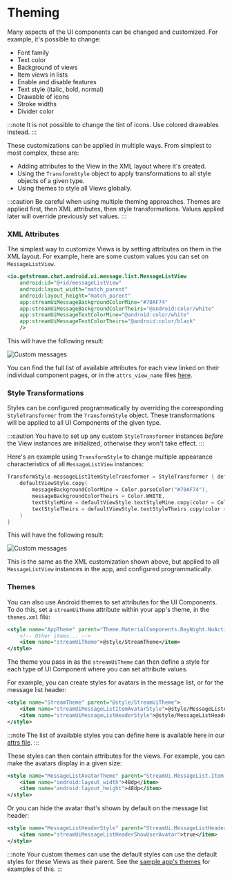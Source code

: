 # Theming

Many aspects of the UI components can be changed and customized. For example, it's possible to change:

- Font family
- Text color
- Background of views
- Item views in lists
- Enable and disable features
- Text style (italic, bold, normal)
- Drawable of icons
- Stroke widths
- Divider color

:::note
It is not possible to change the tint of icons. Use colored drawables instead.
:::

These customizations can be applied in multiple ways. From simplest to most complex, these are:

- Adding attributes to the View in the XML layout where it's created.
- Using the `TransformStyle` object to apply transformations to all style objects of a given type.
- Using themes to style all Views globally.

:::caution
Be careful when using multiple theming approaches. Themes are applied first, then XML attributes, then style transformations. Values applied later will override previously set values.
:::

### XML Attributes

The simplest way to customize Views is by setting attributes on them in the XML layout. For example, here are some custom values you can set on `MessageListView`.

```xml
<io.getstream.chat.android.ui.message.list.MessageListView
    android:id="@+id/messageListView"
    android:layout_width="match_parent"
    android:layout_height="match_parent"
    app:streamUiMessageBackgroundColorMine="#70AF74"
    app:streamUiMessageBackgroundColorTheirs="@android:color/white"
    app:streamUiMessageTextColorMine="@android:color/white"
    app:streamUiMessageTextColorTheirs="@android:color/black"
    />
```

This will have the following result:

![Custom messages](../assets/custom_messages.png)

You can find the full list of available attributes for each view linked on their individual component pages, or in the `attrs_view_name` files [here](https://github.com/GetStream/stream-chat-android/tree/main/stream-chat-android-ui-components/src/main/res/values).

### Style Transformations

Styles can be configured programmatically by overriding the corresponding `StyleTransformer` from the `TransformStyle` object. These transformations will be applied to all UI Components of the given type.

:::caution
You have to set up any custom `StyleTransformer` instances *before* the View instances are initialized, otherwise they won't take effect.
:::

Here's an example using `TransformStyle` to change multiple appearance characteristics of all `MessageListView` instances:

```kotlin
TransformStyle.messageListItemStyleTransformer = StyleTransformer { defaultViewStyle ->
    defaultViewStyle.copy(
        messageBackgroundColorMine = Color.parseColor("#70AF74"),
        messageBackgroundColorTheirs = Color.WHITE,
        textStyleMine = defaultViewStyle.textStyleMine.copy(color = Color.WHITE),
        textStyleTheirs = defaultViewStyle.textStyleTheirs.copy(color = Color.BLACK),
    )
}
```

This will have the following result:

![Custom messages](../assets/custom_messages.png)

This is the same as the XML customization shown above, but applied to all `MessageListView` instances in the app, and configured programmatically.

### Themes

You can also use Android themes to set attributes for the UI Components. To do this, set a `streamUiTheme` attribute within your app's theme, in the `themes.xml` file:

```xml
<style name="AppTheme" parent="Theme.MaterialComponents.DayNight.NoActionBar">
    <!-- Other items... -->
    <item name="streamUiTheme">@style/StreamTheme</item>
</style>
```

The theme you pass in as the `streamUiTheme` can then define a style for each type of UI Component where you can set attribute values.

For example, you can create styles for avatars in the message list, or for the message list header:

```xml
<style name="StreamTheme" parent="@style/StreamUiTheme">
    <item name="streamUiMessageListItemAvatarStyle">@style/MessageListAvatarTheme</item>
    <item name="streamUiMessageListHeaderStyle">@style/MessageListHeaderStyle</item>
</style>
```

:::note
The list of available styles you can define here is available here in our [attrs file](https://github.com/GetStream/stream-chat-android/blob/main/stream-chat-android-ui-components/src/main/res/values/attrs.xml).
:::

These styles can then contain attributes for the views. For example, you can make the avatars display in a given size:

```xml
<style name="MessageListAvatarTheme" parent="StreamUi.MessageList.Item.Avatar">
    <item name="android:layout_width">48dp</item>
    <item name="android:layout_height">48dp</item>
</style>
```

Or you can hide the avatar that's shown by default on the message list header:

```xml
<style name="MessageListHeaderStyle" parent="StreamUi.MessageListHeader">
    <item name="streamUiMessageListHeaderShowUserAvatar">true</item>
</style>
```

:::note
Your custom themes can use the default styles can use the default styles for these Views as their parent. See the [sample app's themes](https://github.com/GetStream/stream-chat-android/blob/main/stream-chat-android-ui-components-sample/src/main/res/values/themes.xml) for examples of this.
:::
